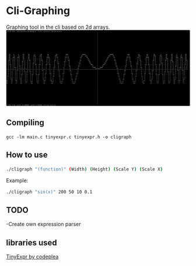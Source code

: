 # Cli-Graphing
Graphing tool in the cli based on 2d arrays.
![Example](./screenshot_021.png)
## Compiling
`gcc -lm main.c tinyexpr.c tinyexpr.h -o cligraph`
## How to use
```sh
./cligraph "(function)" (Width) (Height) (Scale Y) (Scale X)
``` 
Example:

```sh
./cligraph "sin(x)" 200 50 10 0.1
```
## TODO
-Create own expression parser
## libraries used
[TinyExpr by codeplea](https://github.com/codeplea/tinyexpr/tree/master)
